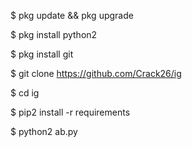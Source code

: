 $ pkg update && pkg upgrade

$ pkg install python2

$ pkg install git

$ git clone https://github.com/Crack26/ig

$ cd ig

$ pip2 install -r requirements

$ python2 ab.py
